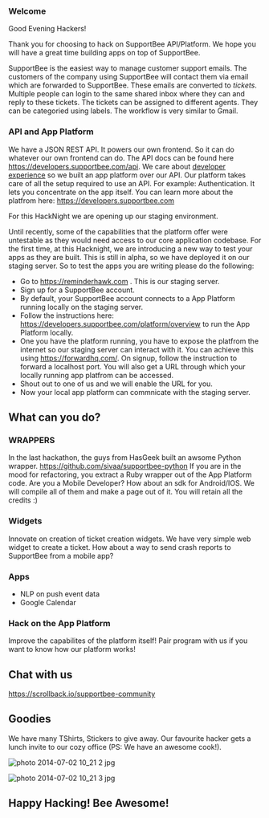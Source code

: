 ### Welcome

Good Evening Hackers!

Thank you for choosing to hack on SupportBee API/Platform. We hope you will have a great time building apps on top of SupportBee.

SupportBee is the easiest way to manage customer support emails. The customers of the company using SupportBee will contact them via email which are forwarded to SupportBee. These emails are converted to _tickets_. Multiple people can login to the same shared inbox where they can and reply to these tickets. The tickets can be assigned to different agents. They can be categoried using labels. The workflow is very similar to Gmail.

### API and App Platform

We have a JSON REST API. It powers our own frontend. So it can do whatever our own frontend can do. The API docs can be found here https://developers.supportbee.com/api. We care about [developer experience](https://www.youtube.com/watch?v=V3rQWpnykyY) so we built an app platform over our API. Our platform takes care of all the setup required to use an API. For example: Authentication. It lets you concentrate on the app itself. You can learn more about the platfrom here: https://developers.supportbee.com

For this HackNight we are opening up our staging environment. 

Until recently, some of the capabilities that the platform offer were untestable as they would need access to our core application codebase. For the first time, at this Hacknight, we are introducing a new way to test your apps as they are built. This is still in alpha, so we have deployed it on our staging server. So to test the apps you are writing please do the following:

- Go to https://reminderhawk.com . This is our staging server. 
- Sign up for a SupportBee account. 
- By default, your SupportBee account connects to a App Platform running locally on the staging server.
- Follow the instructions here: https://developers.supportbee.com/platform/overview to run the App Platform locally.
- One you have the platform running, you have to expose the platfrom the internet so our staging server can interact with it. You can achieve this using https://forwardhq.com/. On signup, follow the instruction to forward a localhost port. You will also get a URL through which your locally running app platfrom can be accessed.
- Shout out to one of us and we will enable the URL for you.
- Now your local app platform can commnicate with the staging server.


## What can you do?

### WRAPPERS

In the last hackathon, the guys from HasGeek built an awsome Python wrapper. https://github.com/sivaa/supportbee-python
If you are in the mood for refactoring, you extract a Ruby wrapper out of the App Platform code. Are you a Mobile Developer? How about an sdk for Android/IOS. We will compile all of them and make a page out of it. You will retain all the credits :)

### Widgets

Innovate on creation of ticket creation widgets. We have very simple web widget to create a ticket. How about a way to send crash reports to SupportBee from a mobile app?

### Apps
+ NLP on push event data
+ Google Calendar

### Hack on the App Platform

Improve the capabilites of the platform itself! Pair program with us if you want to know how our platform works!


## Chat with us
https://scrollback.io/supportbee-community


## Goodies

We have many TShirts, Stickers to give away. Our favourite hacker gets a lunch invite to our cozy office (PS: We have an awesome cook!).

![photo 2014-07-02 10_21 2 jpg](https://cloud.githubusercontent.com/assets/1789832/3468375/21b175fa-029d-11e4-9b0d-3bcce2f56de7.jpg)

![photo 2014-07-02 10_21 3 jpg](https://cloud.githubusercontent.com/assets/1789832/3468383/35afb5c6-029d-11e4-9241-886070e6f698.jpg)


## Happy Hacking! Bee Awesome!
